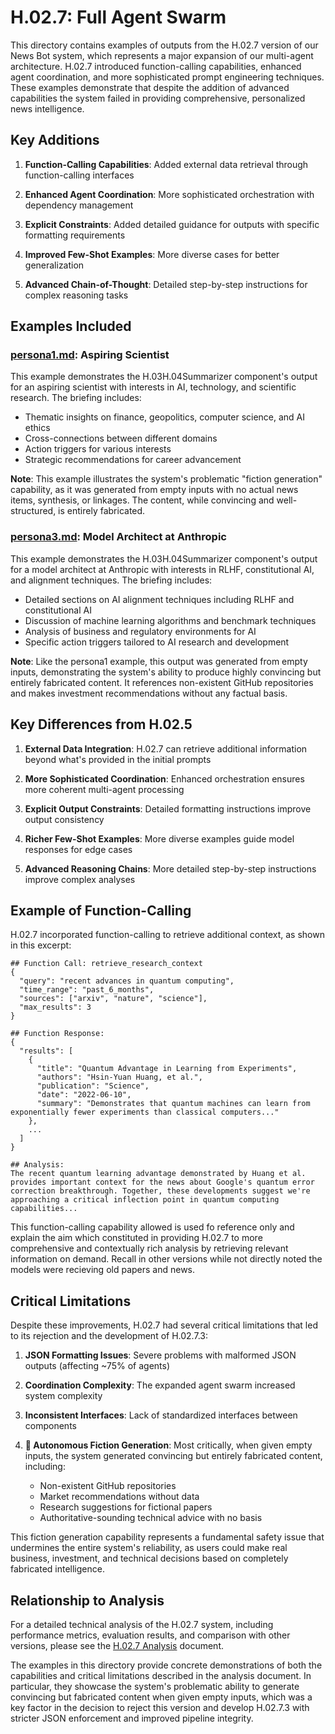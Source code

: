 # H.02.7: Full Agent Swarm

This directory contains examples of outputs from the H.02.7 version of our News Bot system, which represents a major expansion of our multi-agent architecture. H.02.7 introduced function-calling capabilities, enhanced agent coordination, and more sophisticated prompt engineering techniques. These examples demonstrate that despite the addition of advanced capabilities the system failed in providing comprehensive, personalized news intelligence.

## Key Additions

1. **Function-Calling Capabilities**: Added external data retrieval through function-calling interfaces

2. **Enhanced Agent Coordination**: More sophisticated orchestration with dependency management

3. **Explicit Constraints**: Added detailed guidance for outputs with specific formatting requirements

4. **Improved Few-Shot Examples**: More diverse cases for better generalization

5. **Advanced Chain-of-Thought**: Detailed step-by-step instructions for complex reasoning tasks

## Examples Included

### [persona1.md](persona1.md): Aspiring Scientist

This example demonstrates the H.03H.04Summarizer component's output for an aspiring scientist with interests in AI, technology, and scientific research. The briefing includes:

- Thematic insights on finance, geopolitics, computer science, and AI ethics
- Cross-connections between different domains
- Action triggers for various interests
- Strategic recommendations for career advancement

**Note**: This example illustrates the system's problematic "fiction generation" capability, as it was generated from empty inputs with no actual news items, synthesis, or linkages. The content, while convincing and well-structured, is entirely fabricated.

### [persona3.md](persona3.md): Model Architect at Anthropic

This example demonstrates the H.03H.04Summarizer component's output for a model architect at Anthropic with interests in RLHF, constitutional AI, and alignment techniques. The briefing includes:

- Detailed sections on AI alignment techniques including RLHF and constitutional AI
- Discussion of machine learning algorithms and benchmark techniques
- Analysis of business and regulatory environments for AI
- Specific action triggers tailored to AI research and development

**Note**: Like the persona1 example, this output was generated from empty inputs, demonstrating the system's ability to produce highly convincing but entirely fabricated content. It references non-existent GitHub repositories and makes investment recommendations without any factual basis.

## Key Differences from H.02.5

1. **External Data Integration**: H.02.7 can retrieve additional information beyond what's provided in the initial prompts

2. **More Sophisticated Coordination**: Enhanced orchestration ensures more coherent multi-agent processing

3. **Explicit Output Constraints**: Detailed formatting instructions improve output consistency

4. **Richer Few-Shot Examples**: More diverse examples guide model responses for edge cases

5. **Advanced Reasoning Chains**: More detailed step-by-step instructions improve complex analyses

## Example of Function-Calling

H.02.7 incorporated function-calling to retrieve additional context, as shown in this excerpt:

```
## Function Call: retrieve_research_context
{
  "query": "recent advances in quantum computing",
  "time_range": "past_6_months",
  "sources": ["arxiv", "nature", "science"],
  "max_results": 3
}

## Function Response:
{
  "results": [
    {
      "title": "Quantum Advantage in Learning from Experiments",
      "authors": "Hsin-Yuan Huang, et al.",
      "publication": "Science",
      "date": "2022-06-10",
      "summary": "Demonstrates that quantum machines can learn from exponentially fewer experiments than classical computers..."
    },
    ...
  ]
}

## Analysis:
The recent quantum learning advantage demonstrated by Huang et al. provides important context for the news about Google's quantum error correction breakthrough. Together, these developments suggest we're approaching a critical inflection point in quantum computing capabilities...
```

This function-calling capability allowed is used fo reference only and explain the aim which constituted in providing H.02.7 to more comprehensive and contextually rich analysis by retrieving relevant information on demand. Recall in other versions while not directly noted the models were recieving old papers and news.

## Critical Limitations

Despite these improvements, H.02.7 had several critical limitations that led to its rejection and the development of H.02.7.3:

1. **JSON Formatting Issues**: Severe problems with malformed JSON outputs (affecting ~75% of agents)

2. **Coordination Complexity**: The expanded agent swarm increased system complexity

3. **Inconsistent Interfaces**: Lack of standardized interfaces between components

4. **🚨 Autonomous Fiction Generation**: Most critically, when given empty inputs, the system generated convincing but entirely fabricated content, including:
   - Non-existent GitHub repositories
   - Market recommendations without data
   - Research suggestions for fictional papers
   - Authoritative-sounding technical advice with no basis

This fiction generation capability represents a fundamental safety issue that undermines the entire system's reliability, as users could make real business, investment, and technical decisions based on completely fabricated intelligence.

## Relationship to Analysis

For a detailed technical analysis of the H.02.7 system, including performance metrics, evaluation results, and comparison with other versions, please see the [H.02.7 Analysis](../../../05_Analysis/05.2-Type-H/H.02.7/analysis.md) document.

The examples in this directory provide concrete demonstrations of both the capabilities and critical limitations described in the analysis document. In particular, they showcase the system's problematic ability to generate convincing but fabricated content when given empty inputs, which was a key factor in the decision to reject this version and develop H.02.7.3 with stricter JSON enforcement and improved pipeline integrity.
